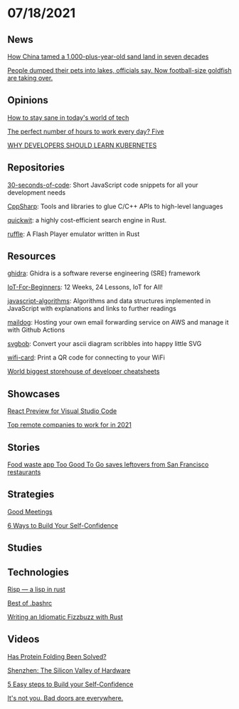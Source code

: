 # 07/18/2021

## News
[How China tamed a 1,000-plus-year-old sand land in seven decades](https://finance.yahoo.com/news/china-tamed-1-000-plus-022500258.html)

[People dumped their pets into lakes, officials say. Now football-size goldfish are taking over.](https://www.msn.com/en-us/news/us/people-dumped-their-pets-into-lakes-officials-say-now-football-size-goldfish-are-taking-over/ar-AAM2q5b?ocid=uxbndlbing)

## Opinions
[How to stay sane in today's world of tech](https://unixsheikh.com/articles/how-to-stay-sane-in-todays-world-of-tech.html)

[The perfect number of hours to work every day? Five](https://www.wired.co.uk/article/working-day-time-five-hours)

[WHY DEVELOPERS SHOULD LEARN KUBERNETES](https://thenewstack.io/why-developers-should-learn-kubernetes/#:~:text=Developers%20don%E2%80%99t%20need%20to%20be%20experts%20in%20Kubernetes%2C,health%20are%20vital%20pieces%20of%20the%20application%20puzzle.)

## Repositories
[30-seconds-of-code](https://github.com/30-seconds/30-seconds-of-code): Short JavaScript code snippets for all your development needs

[CppSharp](https://github.com/mono/CppSharp): Tools and libraries to glue C/C++ APIs to high-level languages

[quickwit](https://github.com/quickwit-inc/quickwit/): a highly cost-efficient search engine in Rust.

[ruffle](https://github.com/ruffle-rs/ruffle): A Flash Player emulator written in Rust

## Resources
[ghidra](https://github.com/NationalSecurityAgency/ghidra): Ghidra is a software reverse engineering (SRE) framework

[IoT-For-Beginners](https://github.com/microsoft/IoT-For-Beginners): 12 Weeks, 24 Lessons, IoT for All!

[javascript-algorithms](https://github.com/trekhleb/javascript-algorithms): Algorithms and data structures implemented in JavaScript with explanations and links to further readings

[maildog](https://github.com/edmundhung/maildog): Hosting your own email forwarding service on AWS and manage it with Github Actions

[svgbob](https://github.com/ivanceras/svgbob): Convert your ascii diagram scribbles into happy little SVG

[wifi-card](https://github.com/bndw/wifi-card): Print a QR code for connecting to your WiFi

[World biggest storehouse of developer cheatsheets](https://codehouse.vercel.app/)

## Showcases
[React Preview for Visual Studio Code](https://marketplace.visualstudio.com/items?itemName=zenclabs.reactpreview)

[Top remote companies to work for in 2021](https://remoteclan.com/top-remote-companies)

## Stories
[Food waste app Too Good To Go saves leftovers from San Francisco restaurants](https://www.sfgate.com/food/article/Food-waste-app-TooGoodToGo-saves-leftovers-sf-16302119.php)

## Strategies
[Good Meetings](https://css-tricks.com/good-meetings/)

[6 Ways to Build Your Self-Confidence](https://www.verywellmind.com/how-to-boost-your-self-confidence-4163098#:~:text=6%20Ways%20to%20Build%20Your%20Self-Confidence%201%20Stop,Positive%20Self-Talk.%20...%206%20Face%20Your%20Fears.%20)

## Studies


## Technologies
[Risp — a lisp in rust](https://stopachka.essay.dev/post/5/risp-in-rust-lisp)

[Best of .bashrc](https://www.datagubbe.se/bestofbash/)

[Writing an Idiomatic Fizzbuzz with Rust](https://www.fotonixx.com/posts/rust-fizzbuzz/)

## Videos
[Has Protein Folding Been Solved?](https://www.youtube.com/watch?v=yhJWAdZl-Ck)

[Shenzhen: The Silicon Valley of Hardware](https://www.youtube.com/watch?v=SGJ5cZnoodY)

[5 Easy steps to Build your Self-Confidence](https://www.youtube.com/watch?v=Ib6UB5_4vZg)

[It's not you. Bad doors are everywhere.](https://www.youtube.com/watch?v=yY96hTb8WgI)
